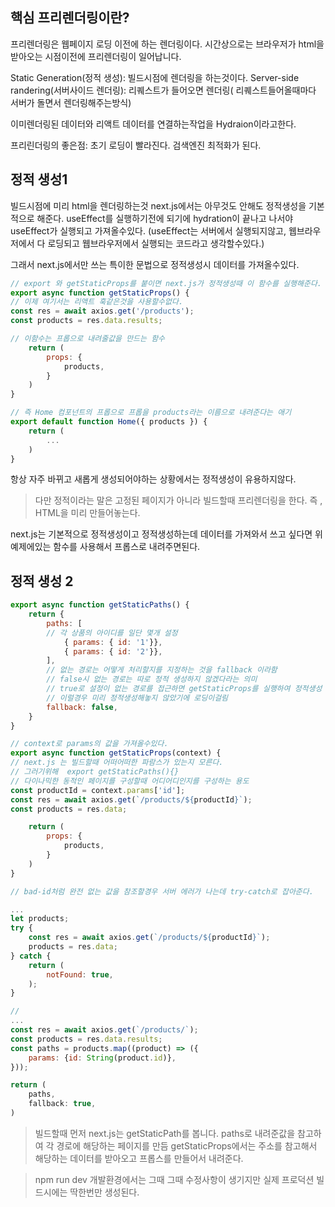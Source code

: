 ## 핵심 프리렌더링이란?
프리렌더링은 웹페이지 로딩 이전에 하는 렌더링이다.
시간상으로는 브라우저가 html을 받아오는 시점이전에 프리렌더링이 일어납니다.

Static Generation(정적 생성):  빌드시점에 렌더링을  하는것이다.
Server-side randering(서버사이드 렌더링): 리퀘스트가 들어오면 렌더링( 리퀘스트들어올때마다 서버가 돌면서 렌더링해주는방식)

이미렌더링된 데이터와 리액트 데이터를 연결하는작업을 Hydraion이라고한다.

프리린더링의 좋은점: 초기 로딩이 빨라진다. 검색엔진 최적화가 된다.

## 정적 생성1
빌드시점에 미리 html을 렌더링하는것 next.js에서는 아무것도 안해도 정적생성을 기본적으로 해준다.
useEffect를 실행하기전에 되기에 hydration이 끝나고 나서야 useEffect가 실행되고 가져올수있다.
(useEffect는 서버에서 실행되지않고, 웹브라우저에서 다 로딩되고 웹브라우저에서 실행되는 코드라고 생각할수있다.)

그래서 next.js에서만 쓰는 특이한 문법으로 정적생성시 데이터를 가져올수있다.
```js
// export 와 getStaticProps를 붙이면 next.js가 정적생성때 이 함수를 실행해준다.
export async function getStaticProps() {
// 이제 여기서는 리액트 훅같은것을 사용할수없다.
const res = await axios.get('/products');
const products = res.data.results;

// 이함수는 프롭으로 내려줄값을 만드는 함수
	return (
		props: {
			products,	
		}	
	)
}

// 즉 Home 컴포넌트의 프롭으로 프롭을 products라는 이름으로 내려준다는 애기
export default function Home({ products }) {
	return (
		...	
	)
}
```
항상 자주 바뀌고 새롭게 생성되어야하는 상황에서는 정적생성이 유용하지않다.
> 다만 정적이라는 말은 고정된 페이지가 아니라 빌드할때  프리렌더링을 한다. 즉 , HTML을 미리 만들어놓는다.

next.js는 기본적으로 정적생성이고 정적생성하는데 데이터를 가져와서 쓰고 싶다면 위 예제에있는 함수를 사용해서 프롭스로 내려주면된다.

## 정적 생성 2
```js
export async function getStaticPaths() {
	return {
		paths: [
		// 각 상품의 아이디를 일단 몇개 설정
			{ params: { id: '1'}},	
			{ params: { id: '2'}},	
		],
		// 없는 경로는 어떻게 처리할지를 지정하는 것을 fallback 이라함
		// false시 없는 경로는 따로 정적 생성하지 않겠다라는 의미
		// true로 설정이 없는 경로를 접근하면 getStaticProps를 실행하여 정적생성
		// 이럴경우 미리 정적생성해놓지 않았기에 로딩이걸림
		fallback: false,
	}
}

// context로 params의 값을 가져올수있다.
export async function getStaticProps(context) {
// next.js 는 빌드할때 어떠어떠한 파람스가 있는지 모른다.
// 그러기위해  export getStaticPaths(){}
// 다이나믹한 동적인 페이지를 구성할때 어디어디인지를 구성하는 용도
const productId = context.params['id'];
const res = await axios.get(`/products/${productId}`);
const products = res.data;

	return (
		props: {
			products,	
		}	
	)
}

// bad-id처럼 완전 없는 값을 참조할경우 서버 에러가 나는데 try-catch로 잡아준다.

...
let products;
try {
	const res = await axios.get(`/products/${productId}`);
	products = res.data;
} catch {
	return (
		notFound: true,	
	);
}

// 
...
const res = await axios.get(`/products/`);
const products = res.data.results;
const paths = products.map((product) => ({
	params: {id: String(product.id)},
}));

return (
	paths,
	fallback: true,
)
```
> 빌드할때 먼저 next.js는 getStaticPath를 봅니다. paths로 내려준값을 참고하여 각 경로에 해당하는 페이지를 만듬 getStaticProps에서는 주소를 참고해서 해당하는 데이터를 받아오고  프롭스를 만들어서 내려준다.

> npm run dev 개발환경에서는 그때 그때 수정사항이 생기지만 실제 프로덕션 빌드시에는 딱한번만 생성된다.